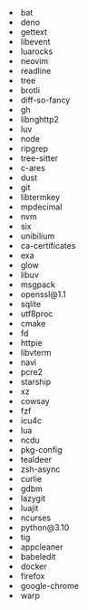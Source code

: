 <li>bat</li>
<li>deno</li>
<li>gettext</li>
<li>libevent</li>
<li>luarocks</li>
<li>neovim</li>
<li>readline</li>
<li>tree</li>
<li>brotli</li>
<li>diff-so-fancy</li>
<li>gh</li>
<li>libnghttp2</li>
<li>luv</li>
<li>node</li>
<li>ripgrep</li>
<li>tree-sitter</li>
<li>c-ares</li>
<li>dust</li>
<li>git</li>
<li>libtermkey</li>
<li>mpdecimal</li>
<li>nvm</li>
<li>six</li>
<li>unibilium</li>
<li>ca-certificates</li>
<li>exa</li>
<li>glow</li>
<li>libuv</li>
<li>msgpack</li>
<li>openssl@1.1</li>
<li>sqlite</li>
<li>utf8proc</li>
<li>cmake</li>
<li>fd</li>
<li>httpie</li>
<li>libvterm</li>
<li>navi</li>
<li>pcre2</li>
<li>starship</li>
<li>xz</li>
<li>cowsay</li>
<li>fzf</li>
<li>icu4c</li>
<li>lua</li>
<li>ncdu</li>
<li>pkg-config</li>
<li>tealdeer</li>
<li>zsh-async</li>
<li>curlie</li>
<li>gdbm</li>
<li>lazygit</li>
<li>luajit</li>
<li>ncurses</li>
<li>python@3.10</li>
<li>tig</li>
<li>appcleaner</li>
<li>babeledit</li>
<li>docker</li>
<li>firefox</li>
<li>google-chrome</li>
<li>warp</li>
